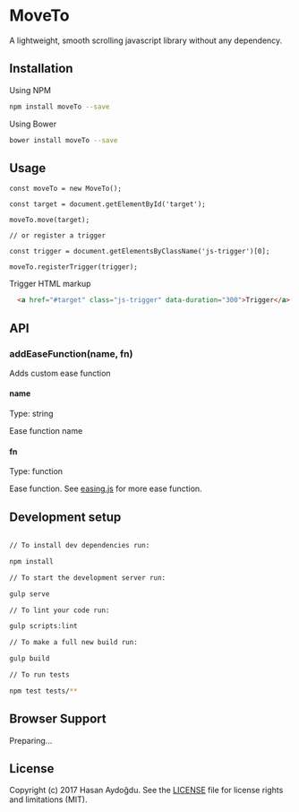# MoveTo
A lightweight, smooth scrolling javascript library without any dependency.

## Installation

Using NPM

```sh
npm install moveTo --save
```

Using Bower

```sh
bower install moveTo --save
```

## Usage

```
const moveTo = new MoveTo();

const target = document.getElementById('target');

moveTo.move(target);

// or register a trigger

const trigger = document.getElementsByClassName('js-trigger')[0];

moveTo.registerTrigger(trigger);

```

Trigger HTML markup

```html
  <a href="#target" class="js-trigger" data-duration="300">Trigger</a>
```

## API

### addEaseFunction(name, fn)

Adds custom ease function

#### name
Type: string

Ease function name

#### fn
Type: function

Ease function. See [easing.js](https://gist.github.com/gre/1650294) for more ease function.

## Development setup

```sh

// To install dev dependencies run:

npm install

// To start the development server run:

gulp serve

// To lint your code run:

gulp scripts:lint

// To make a full new build run:

gulp build

// To run tests

npm test tests/**
```

## Browser Support

Preparing...

## License

Copyright (c) 2017 Hasan Aydoğdu. See the [LICENSE](/LICENSE) file for license rights and limitations (MIT).
